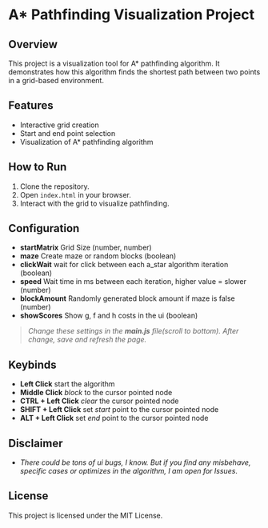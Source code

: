 # A* Pathfinding Visualization Project

## Overview
This project is a visualization tool for A* pathfinding algorithm. It demonstrates how this algorithm finds the shortest path between two points in a grid-based environment.

## Features
- Interactive grid creation
- Start and end point selection
- Visualization of A* pathfinding algorithm

## How to Run
1. Clone the repository.
2. Open `index.html` in your browser.
3. Interact with the grid to visualize pathfinding.

## Configuration
- **startMatrix** Grid Size (number, number)
- **maze** Create maze or random blocks (boolean)
- **clickWait** wait for click between each a_star algorithm iteration (boolean)
- **speed** Wait time in ms between each iteration, higher value = slower (number)
- **blockAmount** Randomly generated block amount if maze is false (number)
- **showScores** Show g, f and h costs in the ui (boolean)

 > *Change these settings in the **main.js** file(scroll to bottom). After change, save and refresh the page.*

## Keybinds
- **Left Click** start the algorithm
- **Middle Click** *block* to the cursor pointed node
- **CTRL + Left Click** *clear* the cursor pointed node
- **SHIFT + Left Click** set *start* point to the cursor pointed node
- **ALT + Left Click** set *end* point to the cursor pointed node

## Disclaimer
- *There could be tons of ui bugs, I know. But if you find any misbehave, specific cases or optimizes in the algorithm, I am open for Issues*.

## License
This project is licensed under the MIT License.
